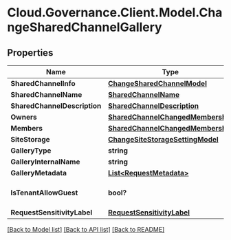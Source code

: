 # Cloud.Governance.Client.Model.ChangeSharedChannelGallery
## Properties

Name | Type | Description | Notes
------------ | ------------- | ------------- | -------------
**SharedChannelInfo** | [**ChangeSharedChannelModel**](ChangeSharedChannelModel.md) |  | [optional] 
**SharedChannelName** | [**SharedChannelName**](SharedChannelName.md) |  | [optional] 
**SharedChannelDescription** | [**SharedChannelDescription**](SharedChannelDescription.md) |  | [optional] 
**Owners** | [**SharedChannelChangedMembership**](SharedChannelChangedMembership.md) |  | [optional] 
**Members** | [**SharedChannelChangedMembership**](SharedChannelChangedMembership.md) |  | [optional] 
**SiteStorage** | [**ChangeSiteStorageSettingModel**](ChangeSiteStorageSettingModel.md) |  | [optional] 
**GalleryType** | **string** |  | [optional] 
**GalleryInternalName** | **string** |  | [optional] 
**GalleryMetadata** | [**List&lt;RequestMetadata&gt;**](RequestMetadata.md) |  | [optional] 
**IsTenantAllowGuest** | **bool?** |  | [optional] [default to false]
**RequestSensitivityLabel** | [**RequestSensitivityLabel**](RequestSensitivityLabel.md) |  | [optional] 

[[Back to Model list]](../README.md#documentation-for-models) [[Back to API list]](../README.md#documentation-for-api-endpoints) [[Back to README]](../README.md)

